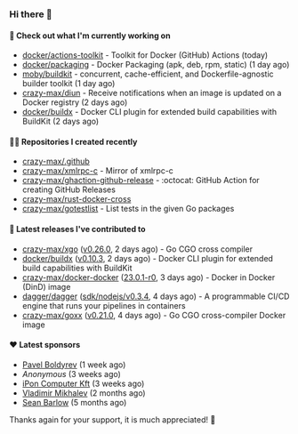 ### Hi there 👋

#### 👷 Check out what I'm currently working on

- [docker/actions-toolkit](https://github.com/docker/actions-toolkit) - Toolkit for Docker (GitHub) Actions (today)
- [docker/packaging](https://github.com/docker/packaging) - Docker Packaging (apk, deb, rpm, static) (1 day ago)
- [moby/buildkit](https://github.com/moby/buildkit) - concurrent, cache-efficient, and Dockerfile-agnostic builder toolkit (1 day ago)
- [crazy-max/diun](https://github.com/crazy-max/diun) - Receive notifications when an image is updated on a Docker registry (2 days ago)
- [docker/buildx](https://github.com/docker/buildx) - Docker CLI plugin for extended build capabilities with BuildKit (2 days ago)

#### 👨‍💻 Repositories I created recently

- [crazy-max/.github](https://github.com/crazy-max/.github)
- [crazy-max/xmlrpc-c](https://github.com/crazy-max/xmlrpc-c) - Mirror of xmlrpc-c
- [crazy-max/ghaction-github-release](https://github.com/crazy-max/ghaction-github-release) - :octocat: GitHub Action for creating GitHub Releases
- [crazy-max/rust-docker-cross](https://github.com/crazy-max/rust-docker-cross)
- [crazy-max/gotestlist](https://github.com/crazy-max/gotestlist) - List tests in the given Go packages

#### 🚀 Latest releases I've contributed to

- [crazy-max/xgo](https://github.com/crazy-max/xgo) ([v0.26.0](https://github.com/crazy-max/xgo/releases/tag/v0.26.0), 2 days ago) - Go CGO cross compiler
- [docker/buildx](https://github.com/docker/buildx) ([v0.10.3](https://github.com/docker/buildx/releases/tag/v0.10.3), 2 days ago) - Docker CLI plugin for extended build capabilities with BuildKit
- [crazy-max/docker-docker](https://github.com/crazy-max/docker-docker) ([23.0.1-r0](https://github.com/crazy-max/docker-docker/releases/tag/23.0.1-r0), 3 days ago) - Docker in Docker (DinD) image
- [dagger/dagger](https://github.com/dagger/dagger) ([sdk/nodejs/v0.3.4](https://github.com/dagger/dagger/releases/tag/sdk/nodejs/v0.3.4), 4 days ago) - A programmable CI/CD engine that runs your pipelines in containers
- [crazy-max/goxx](https://github.com/crazy-max/goxx) ([v0.21.0](https://github.com/crazy-max/goxx/releases/tag/v0.21.0), 4 days ago) - Go CGO cross-compiler Docker image

#### ❤️ Latest sponsors
- [Pavel Boldyrev](https://github.com/bpg) (1 week ago)
- _Anonymous_ (3 weeks ago)
- [iPon Computer Kft](https://github.com/iponcomputer) (3 weeks ago)
- [Vladimir Mikhalev](https://github.com/heyValdemar) (2 months ago)
- [Sean Barlow](https://github.com/woolrab6) (5 months ago)

Thanks again for your support, it is much appreciated! 🙏
